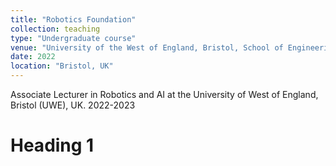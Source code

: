 ```yaml
---
title: "Robotics Foundation"
collection: teaching
type: "Undergraduate course"
venue: "University of the West of England, Bristol, School of Engineering"
date: 2022
location: "Bristol, UK"
---
```



Associate Lecturer in Robotics and AI at the University of West of England, Bristol (UWE), UK. 2022-2023


Heading 1
======

